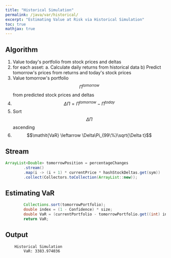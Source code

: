 ```yaml
---
title: "Historical Simulation"
permalink: /java/var/historical/
excerpt: "Estimating Value at Risk via Historical Simulation"
toc: true
mathjax: true
---
```


## Algorithm


1. Value today's portfolio from stock prices and deltas
2. for each asset:
  a. Calculate daily returns from historical data
	b) Predict tomorrow's prices from returns and today's stock prices
3. Value tomorrow's portfolio $$\Pi^{tomorrow}$$ from predicted stock prices and deltas
4. $$\Delta\Pi = \Pi^{tomorrow} - \Pi^{today}$$
5. Sort $$\Delta\Pi$$ ascending
6. $$\mathit{VaR} \leftarrow \Delta\Pi_{99\%}\sqrt{\Delta t}$$


## Stream

```java
ArrayList<Double> tomorrowPosition = percentageChanges
        .stream()
        .map(i -> (i + 1) * currentPrice * hashStockDeltas.get(sym))
        .collect(Collectors.toCollection(ArrayList::new));
```

## Estimating VaR

```java
        Collections.sort(tomorrowPortfolio);
        double index = (1 - Confidence) * size;
        double VaR = (currentPortfolio - tomorrowPortfolio.get((int) index)) * TimeHorizon;
        return VaR;
```


## Output

```
	Historical Simulation
		VaR: 3383.974036
```